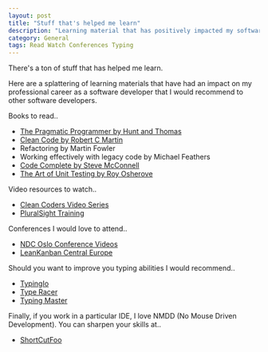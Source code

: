 ```yaml
---
layout: post
title: "Stuff that's helped me learn"
description: "Learning material that has positively impacted my software development career"
category: General
tags: Read Watch Conferences Typing
---
```

There's a ton of stuff that has helped me learn.

Here are a splattering of learning materials that have had an impact on my professional career as a software developer that I would recommend to other software developers.  

Books to read..

- [The Pragmatic Programmer by Hunt and Thomas](http://bookreviews.markpearl.co.za/programmer/2011/03/11/The-Pragmatic-Programmer/)
- [Clean Code by Robert C Martin](http://bookreviews.markpearl.co.za/programming/2011/05/23/Clean-Code/)  
- Refactoring by Martin Fowler  
- Working effectively with legacy code by Michael Feathers  
- [Code Complete by Steve McConnell](http://bookreviews.markpearl.co.za/programming/2011/06/27/Code-Complete/)  
- [The Art of Unit Testing by Roy Osherove](http://bookreviews.markpearl.co.za/programming/2011/02/15/The-Art-of-Unit-Testing/)  

Video resources to watch..

- [Clean Coders Video Series](http://cleancoders.com)  
- [PluralSight Training](http://www.pluralsight.com)

Conferences I would love to attend..

- [NDC Oslo Conference Videos](http://www.ndcoslo.com)  
- [LeanKanban Central Europe](http://www.lkce13.com/)  

Should you want to improve you typing abilities I would recommend..

- [TypingIo](http://typing.io/)  
- [Type Racer](http://play.typeracer.com/)  
- [Typing Master](http://www.typingmaster.com/)  

Finally, if you work in a particular IDE, I love NMDD (No Mouse Driven Development). You can sharpen your skills at..

- [ShortCutFoo](https://www.shortcutfoo.com/)  
